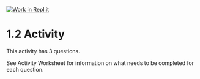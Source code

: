 [![Work in Repl.it](https://classroom.github.com/assets/work-in-replit-14baed9a392b3a25080506f3b7b6d57f295ec2978f6f33ec97e36a161684cbe9.svg)](https://classroom.github.com/online_ide?assignment_repo_id=3279408&assignment_repo_type=AssignmentRepo)
# 1.2 Activity

This activity has 3 questions.  

See Activity Worksheet for information on what needs to be completed for each question.